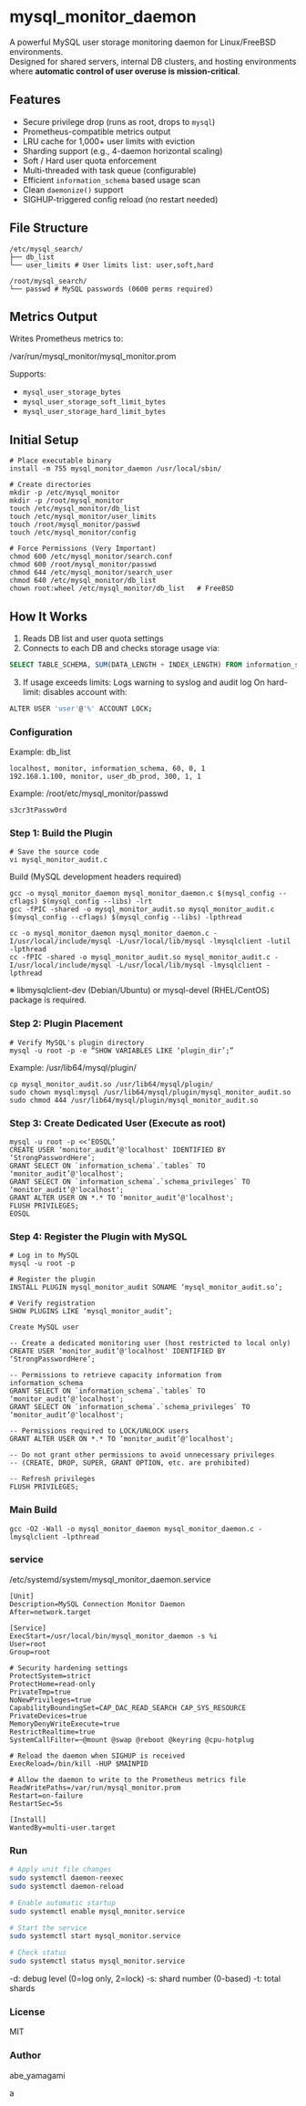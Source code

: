 # mysql_monitor_daemon

A powerful MySQL user storage monitoring daemon for Linux/FreeBSD environments.  
Designed for shared servers, internal DB clusters, and hosting environments where **automatic control of user overuse is mission-critical**.

## Features

- Secure privilege drop (runs as root, drops to `mysql`)
- Prometheus-compatible metrics output
- LRU cache for 1,000+ user limits with eviction
- Sharding support (e.g., 4-daemon horizontal scaling)
- Soft / Hard user quota enforcement
- Multi-threaded with task queue (configurable)
- Efficient `information_schema` based usage scan
- Clean `daemonize()` support
- SIGHUP-triggered config reload (no restart needed)

## File Structure
```
/etc/mysql_search/
├── db_list
└── user_limits # User limits list: user,soft,hard
```

```
/root/mysql_search/
└── passwd # MySQL passwords (0600 perms required)
```

## Metrics Output

Writes Prometheus metrics to:

/var/run/mysql_monitor/mysql_monitor.prom


Supports:
- `mysql_user_storage_bytes`
- `mysql_user_storage_soft_limit_bytes`
- `mysql_user_storage_hard_limit_bytes`

## Initial Setup
```
# Place executable binary
install -m 755 mysql_monitor_daemon /usr/local/sbin/

# Create directories
mkdir -p /etc/mysql_monitor
mkdir -p /root/mysql_monitor
touch /etc/mysql_monitor/db_list
touch /etc/mysql_monitor/user_limits
touch /root/mysql_monitor/passwd
touch /etc/mysql_monitor/config

# Force Permissions (Very Important)
chmod 600 /etc/mysql_monitor/search.conf
chmod 600 /root/mysql_monitor/passwd
chmod 644 /etc/mysql_monitor/search_user
chmod 640 /etc/mysql_monitor/db_list
chown root:wheel /etc/mysql_monitor/db_list   # FreeBSD
```

## How It Works

1. Reads DB list and user quota settings
2. Connects to each DB and checks storage usage via:
 ```sql
SELECT TABLE_SCHEMA, SUM(DATA_LENGTH + INDEX_LENGTH) FROM information_schema.tables GROUP BY TABLE_SCHEMA;
 ```

3. If usage exceeds limits:
Logs warning to syslog and audit log
On hard-limit: disables account with:
```bash
ALTER USER 'user'@'%' ACCOUNT LOCK;
```

### Configuration
Example: db_list 
```
localhost, monitor, information_schema, 60, 0, 1
192.168.1.100, monitor, user_db_prod, 300, 1, 1
```

Example: /root/etc/mysql_monitor/passwd
```
s3cr3tPassw0rd
```

### Step 1: Build the Plugin
```
# Save the source code
vi mysql_monitor_audit.c
```

Build (MySQL development headers required)
```
gcc -o mysql_monitor_daemon mysql_monitor_daemon.c $(mysql_config --cflags) $(mysql_config --libs) -lrt
gcc -fPIC -shared -o mysql_monitor_audit.so mysql_monitor_audit.c $(mysql_config --cflags) $(mysql_config --libs) -lpthread
```

```BSD
cc -o mysql_monitor_daemon mysql_monitor_daemon.c -I/usr/local/include/mysql -L/usr/local/lib/mysql -lmysqlclient -lutil -lpthread
cc -fPIC -shared -o mysql_monitor_audit.so mysql_monitor_audit.c -I/usr/local/include/mysql -L/usr/local/lib/mysql -lmysqlclient -lpthread
```
※ libmysqlclient-dev (Debian/Ubuntu) or mysql-devel (RHEL/CentOS) package is required.

### Step 2: Plugin Placement
```
# Verify MySQL's plugin directory
mysql -u root -p -e “SHOW VARIABLES LIKE ‘plugin_dir’;”
```

Example: /usr/lib64/mysql/plugin/
```
cp mysql_monitor_audit.so /usr/lib64/mysql/plugin/
sudo chown mysql:mysql /usr/lib64/mysql/plugin/mysql_monitor_audit.so
sudo chmod 444 /usr/lib64/mysql/plugin/mysql_monitor_audit.so
```
### Step 3: Create Dedicated User (Execute as root)
```
mysql -u root -p <<‘EOSQL’
CREATE USER ‘monitor_audit’@'localhost' IDENTIFIED BY ‘StrongPasswordHere’;
GRANT SELECT ON `information_schema`.`tables` TO ‘monitor_audit’@'localhost';
GRANT SELECT ON `information_schema`.`schema_privileges` TO ‘monitor_audit’@'localhost';
GRANT ALTER USER ON *.* TO ‘monitor_audit’@'localhost';
FLUSH PRIVILEGES;
EOSQL
```

### Step 4: Register the Plugin with MySQL
```
# Log in to MySQL
mysql -u root -p

# Register the plugin
INSTALL PLUGIN mysql_monitor_audit SONAME ‘mysql_monitor_audit.so’;

# Verify registration
SHOW PLUGINS LIKE ‘mysql_monitor_audit’;

Create MySQL user
```

```
-- Create a dedicated monitoring user (host restricted to local only)
CREATE USER ‘monitor_audit’@'localhost' IDENTIFIED BY ‘StrongPasswordHere’;

-- Permissions to retrieve capacity information from information_schema
GRANT SELECT ON `information_schema`.`tables` TO ‘monitor_audit’@'localhost';
GRANT SELECT ON `information_schema`.`schema_privileges` TO ‘monitor_audit’@'localhost';

-- Permissions required to LOCK/UNLOCK users
GRANT ALTER USER ON *.* TO ‘monitor_audit’@'localhost';

-- Do not grant other permissions to avoid unnecessary privileges
-- (CREATE, DROP, SUPER, GRANT OPTION, etc. are prohibited)

-- Refresh privileges
FLUSH PRIVILEGES;
```

### Main Build
```
gcc -O2 -Wall -o mysql_monitor_daemon mysql_monitor_daemon.c -lmysqlclient -lpthread
```

### service
/etc/systemd/system/mysql_monitor_daemon.service
```
[Unit]
Description=MySQL Connection Monitor Daemon
After=network.target

[Service]
ExecStart=/usr/local/bin/mysql_monitor_daemon -s %i
User=root
Group=root

# Security hardening settings
ProtectSystem=strict
ProtectHome=read-only
PrivateTmp=true
NoNewPrivileges=true
CapabilityBoundingSet=CAP_DAC_READ_SEARCH CAP_SYS_RESOURCE
PrivateDevices=true
MemoryDenyWriteExecute=true
RestrictRealtime=true
SystemCallFilter=~@mount @swap @reboot @keyring @cpu-hotplug

# Reload the daemon when SIGHUP is received
ExecReload=/bin/kill -HUP $MAINPID

# Allow the daemon to write to the Prometheus metrics file
ReadWritePaths=/var/run/mysql_monitor.prom
Restart=on-failure
RestartSec=5s

[Install]
WantedBy=multi-user.target
```

### Run
```bash
# Apply unit file changes
sudo systemctl daemon-reexec
sudo systemctl daemon-reload

# Enable automatic startup
sudo systemctl enable mysql_monitor.service

# Start the service
sudo systemctl start mysql_monitor.service

# Check status
sudo systemctl status mysql_monitor.service
```
-d: debug level (0=log only, 2=lock)
-s: shard number (0-based)
-t: total shards

### License

MIT

### Author

abe_yamagami

a
